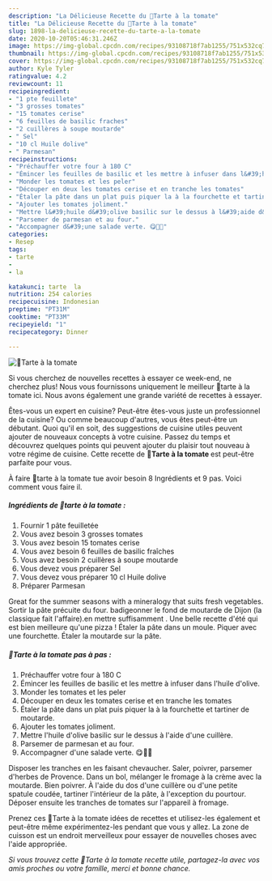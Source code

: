 ```yaml
---
description: "La Délicieuse Recette du 🍅Tarte à la tomate"
title: "La Délicieuse Recette du 🍅Tarte à la tomate"
slug: 1898-la-delicieuse-recette-du-tarte-a-la-tomate
date: 2020-10-20T05:46:31.246Z
image: https://img-global.cpcdn.com/recipes/93108718f7ab1255/751x532cq70/🍅tarte-a-la-tomate-photo-principale-de-la-recette.jpg
thumbnail: https://img-global.cpcdn.com/recipes/93108718f7ab1255/751x532cq70/🍅tarte-a-la-tomate-photo-principale-de-la-recette.jpg
cover: https://img-global.cpcdn.com/recipes/93108718f7ab1255/751x532cq70/🍅tarte-a-la-tomate-photo-principale-de-la-recette.jpg
author: Kyle Tyler
ratingvalue: 4.2
reviewcount: 11
recipeingredient:
- "1 pte feuillete"
- "3 grosses tomates"
- "15 tomates cerise"
- "6 feuilles de basilic fraches"
- "2 cuillères à soupe moutarde"
- " Sel"
- "10 cl Huile dolive"
- " Parmesan"
recipeinstructions:
- "Préchauffer votre four à 180 C"
- "Émincer les feuilles de basilic et les mettre à infuser dans l&#39;huile d&#39;olive."
- "Monder les tomates et les peler"
- "Découper en deux les tomates cerise et en tranche les tomates"
- "Étaler la pâte dans un plat puis piquer la à la fourchette et tartiner de moutarde."
- "Ajouter les tomates joliment."
- "Mettre l&#39;huile d&#39;olive basilic sur le dessus à l&#39;aide d&#39;une cuillère."
- "Parsemer de parmesan et au four."
- "Accompagner d&#39;une salade verte. 😋🍅🌿"
categories:
- Resep
tags:
- tarte
- 
- la

katakunci: tarte  la 
nutrition: 254 calories
recipecuisine: Indonesian
preptime: "PT31M"
cooktime: "PT33M"
recipeyield: "1"
recipecategory: Dinner

---
```



![🍅Tarte à la tomate](https://img-global.cpcdn.com/recipes/93108718f7ab1255/751x532cq70/🍅tarte-a-la-tomate-photo-principale-de-la-recette.jpg)

Si vous cherchez de nouvelles recettes à essayer ce week-end, ne cherchez plus! Nous vous fournissons uniquement le meilleur 🍅tarte à la tomate ici. Nous avons également une grande variété de recettes à essayer.

Êtes-vous un expert en cuisine? Peut-être êtes-vous juste un professionnel de la cuisine? Ou comme beaucoup d'autres, vous êtes peut-être un débutant. Quoi qu'il en soit, des suggestions de cuisine utiles peuvent ajouter de nouveaux concepts à votre cuisine. Passez du temps et découvrez quelques points qui peuvent ajouter du plaisir tout nouveau à votre régime de cuisine. Cette recette de <strong> 🍅Tarte à la tomate </strong> est peut-être parfaite pour vous.

<!--inarticleads1-->

À faire 🍅tarte à la tomate tue avoir besoin 8 Ingrédients et 9 pas. Voici comment vous faire il.

##### Ingrédients de 🍅tarte à la tomate :

1. Fournir 1 pâte feuilletée
1. Vous avez besoin 3 grosses tomates
1. Vous avez besoin 15 tomates cerise
1. Vous avez besoin 6 feuilles de basilic fraîches
1. Vous avez besoin 2 cuillères à soupe moutarde
1. Vous devez vous préparer  Sel
1. Vous devez vous préparer 10 cl Huile dolive
1. Préparer  Parmesan


Great for the summer seasons with a mineralogy that suits fresh vegetables. Sortir la pâte précuite du four. badigeonner le fond de moutarde de Dijon (la classique fait l&#39;affaire).en mettre suffisamment . Une belle recette d&#39;été qui est bien meilleure qu&#39;une pizza ! Étaler la pâte dans un moule. Piquer avec une fourchette. Étaler la moutarde sur la pâte. 

<!--inarticleads2-->

##### 🍅Tarte à la tomate pas à pas :

1. Préchauffer votre four à 180 C
1. Émincer les feuilles de basilic et les mettre à infuser dans l&#39;huile d&#39;olive.
1. Monder les tomates et les peler
1. Découper en deux les tomates cerise et en tranche les tomates
1. Étaler la pâte dans un plat puis piquer la à la fourchette et tartiner de moutarde.
1. Ajouter les tomates joliment.
1. Mettre l&#39;huile d&#39;olive basilic sur le dessus à l&#39;aide d&#39;une cuillère.
1. Parsemer de parmesan et au four.
1. Accompagner d&#39;une salade verte. 😋🍅🌿


Disposer les tranches en les faisant chevaucher. Saler, poivrer, parsemer d&#39;herbes de Provence. Dans un bol, mélanger le fromage à la crème avec la moutarde. Bien poivrer. À l&#39;aide du dos d&#39;une cuillère ou d&#39;une petite spatule coudée, tartiner l&#39;intérieur de la pâte, à l&#39;exception du pourtour. Déposer ensuite les tranches de tomates sur l&#39;appareil à fromage. 

<!--inarticleads1-->

<p>
Prenez ces 🍅Tarte à la tomate idées de recettes et utilisez-les également et peut-être même expérimentez-les pendant que vous y allez. La zone de cuisson est un endroit merveilleux pour essayer de nouvelles choses avec l'aide appropriée.
</p>

<p>
<i>Si vous trouvez cette 🍅Tarte à la tomate recette utile, partagez-la avec vos amis proches ou votre famille, merci et bonne chance.</i>
</p>

